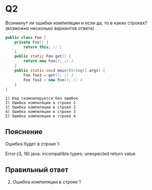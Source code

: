 # Q2
Возникнут ли ошибки компиляции и если да, то в каких строках? (возможно несколько вариантов ответа)

```java
public class Foo {
    private Foo() {
        return this; // 1
    }
    public static Foo get() {
        return new Foo(); // 2
    }
    public static void main(String[] args) {
        Foo foo1 = get(); // 3
        Foo foo2 = new Foo(); // 4
    }
}
```

    1) Код скомпилируется без ошибок
    2) Ошибка компиляции в строке 1
    3) Ошибка компиляции в строке 2
    4) Ошибка компиляции в строке 3
    5) Ошибка компиляции в строке 4

## Пояснение

Ошибка будет в строке 1:

Error:(3, 16) java: incompatible types: unexpected return value

## Правильный ответ
2) Ошибка компиляции в строке 1



